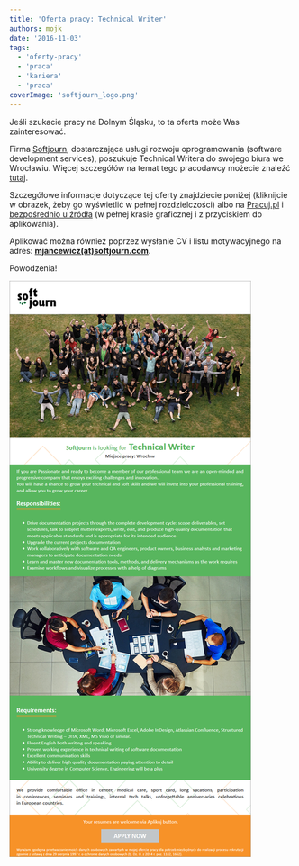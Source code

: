 ```yaml
---
title: 'Oferta pracy: Technical Writer'
authors: mojk
date: '2016-11-03'
tags:
  - 'oferty-pracy'
  - 'praca'
  - 'kariera'
  - 'praca'
coverImage: 'softjourn_logo.png'
---
```


Jeśli szukacie pracy na Dolnym Śląsku, to ta oferta może Was zainteresować.

<!--truncate-->

Firma [Softjourn](https://softjourn.com/en), dostarczająca usługi rozwoju
oprogramowania (software development services), poszukuje Technical Writera do
swojego biura we Wrocławiu. Więcej szczegółów na temat tego pracodawcy możecie
znaleźć
[tutaj](http://www.pracuj.pl/poznaj-pracodawce/softjourn-polska-sp.-z-o.o.,20218099).

Szczegółowe informacje dotyczące tej oferty znajdziecie poniżej (kliknijcie w
obrazek, żeby go wyświetlić w pełnej rozdzielczości) albo na
[Pracuj.pl](http://www.pracuj.pl/praca/technical-writer-wroclaw,oferta,4906609)
i
[bezpośrednio u źródła](https://softjourn.com/en/careers/job_20161020163707_4di4jzbou65j7tgl)
(w pełnej krasie graficznej i z przyciskiem do aplikowania).

Aplikować można również poprzez wysłanie CV i listu motywacyjnego na adres:
**[mjancewicz(at)softjourn.com](mailto:mjancewicz@softjourn.com)**.

Powodzenia!

![tech_writer_softjourn](images/tech_writer_softjourn.png)
